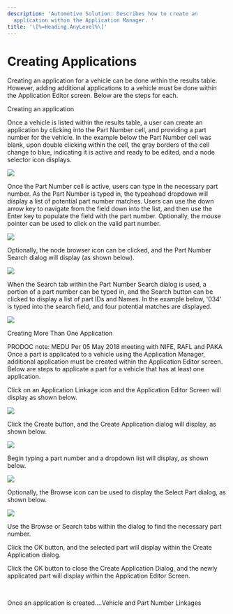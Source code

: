 ```yaml
---
description: 'Automotive Solution: Describes how to create an
  application within the Application Manager. '
title: '\[%=Heading.AnyLevel%\]'
---
```


Creating Applications
=====================

Creating an application for a vehicle can be done within the results
table. However, adding additional applications to a vehicle must be done
within the Application Editor screen. Below are the steps for each.

Creating an application

Once a vehicle is listed within the results table, a user can create an
application by clicking into the Part Number cell, and providing a part
number for the vehicle. In the example below the Part Number cell was
blank, upon double clicking within the cell, the gray borders of the
cell change to blue, indicating it is active and ready to be edited, and
a node selector icon displays.

![](../../../Resources/Images/AppMgr/ResultsTable/Creating%20Application.png)

Once the Part Number cell is active, users can type in the necessary
part number. As the Part Number is typed in, the typeahead dropdown will
display a list of potential part number matches. Users can use the down
arrow key to navigate from the field down into the list, and then use
the Enter key to populate the field with the part number. Optionally,
the mouse pointer can be used to click on the valid part number.

![](../../../Resources/Images/AppMgr/ResultsTable/Part%20Number%20Entry.png)

Optionally, the node browser icon can be clicked, and the Part Number
Search dialog will display (as shown below).

![](../../../Resources/Images/AppMgr/ResultsTable/Part%20Number%20Dialog.png)

When the Search tab within the Part Number Search dialog is used, a
portion of a part number can be typed in, and the Search button can be
clicked to display a list of part IDs and Names. In the example below,
\'034\' is typed into the search field, and four potential matches are
displayed.

![](../../../Resources/Images/AppMgr/ResultsTable/Part%20Number%20Search%20Results.png)

Creating More Than One Application

PRODOC note: MEDU Per 05 May 2018 meeting with NIFE, RAFL and PAKA Once
a part is applicated to a vehicle using the Application Manager,
additional application must be created within the Application Editor
screen. Below are steps to applicate a part for a vehicle that has at
least one application.

Click on an Application Linkage icon and the Application Editor Screen
will display as shown below.

![](../../../Resources/Images/AppMgr/ResultsTable/Creating%20Applications%20Application%20Editor%20Screen.png)

Click the Create button, and the Create Application dialog will display,
as shown below.

![](../../../Resources/Images/AppMgr/ResultsTable/Create%20Application%20Dialog.png)

Begin typing a part number and a dropdown list will display, as shown
below.

![](../../../Resources/Images/AppMgr/ResultsTable/Create%20Application%20Dialog%20with%20typeahead%20dropdown.png)

Optionally, the Browse icon can be used to display the Select Part
dialog, as shown below.

![](../../../Resources/Images/AppMgr/ResultsTable/1.png)

Use the Browse or Search tabs within the dialog to find the necessary
part number.

Click the OK button, and the selected part will display within the
Create Application dialog.

Click the OK button to close the Create Application Dialog, and the
newly applicated part will display within the Application Editor Screen.

 

Once an application is created\....Vehicle and Part Number Linkages

